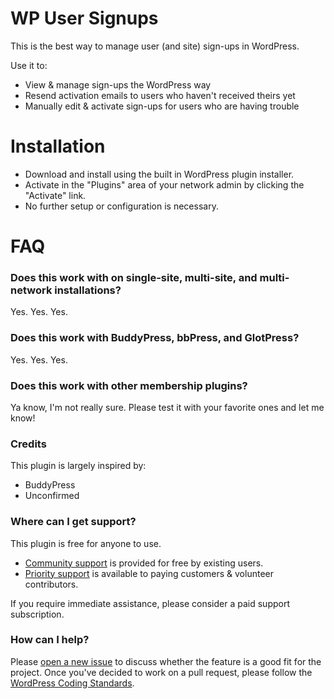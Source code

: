 # WP User Signups

This is the best way to manage user (and site) sign-ups in WordPress.

Use it to:

* View & manage sign-ups the WordPress way
* Resend activation emails to users who haven't received theirs yet
* Manually edit & activate sign-ups for users who are having trouble

# Installation

* Download and install using the built in WordPress plugin installer.
* Activate in the "Plugins" area of your network admin by clicking the "Activate" link.
* No further setup or configuration is necessary.

# FAQ

### Does this work with on single-site, multi-site, and multi-network installations?

Yes. Yes. Yes.

### Does this work with BuddyPress, bbPress, and GlotPress?

Yes. Yes. Yes.

### Does this work with other membership plugins?

Ya know, I'm not really sure. Please test it with your favorite ones and let me know!

### Credits

This plugin is largely inspired by:

* BuddyPress
* Unconfirmed

### Where can I get support?

This plugin is free for anyone to use.

* [Community support](https://wordpress.org/support/plugin/wp-user-signups) is provided for free by existing users.
* [Priority support](https://chat.flox.io/support/channels/wp-user-signups) is available to paying customers & volunteer contributors.

If you require immediate assistance, please consider a paid support subscription.

### How can I help?

Please [open a new issue](/pull/new/master) to discuss whether the feature is a good fit for the project. Once you've decided to work on a pull request, please follow the [WordPress Coding Standards](http://make.wordpress.org/core/handbook/coding-standards/).
